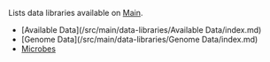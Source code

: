 Lists data libraries available on [Main](/main/).

* [Available Data](/src/main/data-libraries/Available Data/index.md)
* [Genome Data](/src/main/data-libraries/Genome Data/index.md)
* [Microbes](/main/data-libraries/microbes/)
